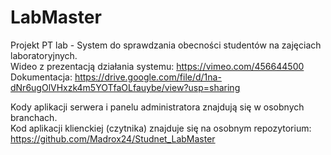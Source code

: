 # LabMaster
Projekt PT lab - System do sprawdzania obecności studentów na zajęciach laboratoryjnych.  
Wideo z prezentacją działania systemu: https://vimeo.com/456644500  
Dokumentacja: https://drive.google.com/file/d/1na-dNr6ugOlVHxzk4m5YOTfaOLfauybe/view?usp=sharing

Kody aplikacji serwera i panelu administratora znajdują się w osobnych branchach.  
Kod aplikacji klienckiej (czytnika) znajduje się na osobnym repozytorium: https://github.com/Madrox24/Studnet_LabMaster
